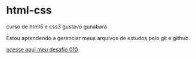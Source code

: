 # html-css
 curso de html5 e css3 gustavo gunabara 


Estou aprendendo a gerenciar meus arquivos de estudos pelo git e github.

<a href="https://aikokoia.github.io/html-css/Desafios%20e%20testes/Desafio10.correto/">acesse aqui meu desafio 010</a>